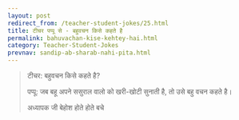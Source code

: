 ```yaml
---
layout: post
redirect_from: /teacher-student-jokes/25.html
title: टीचर पप्पू से - बहुवचन किसे कहते है
permalink: bahuvachan-kise-kehtey-hai.html
category: Teacher-Student-Jokes
prevnav: sandip-ab-sharab-nahi-pita.html
---
```

> टीचर: बहुवचन किसे कहते है? 
> 
> पप्पू: जब बहू अपने ससुराल वालो को खरी-खोटी सुनाती है, तो उसे बहु वचन कहते है।
>
> अध्यापक जी बेहोश होते होते बचे